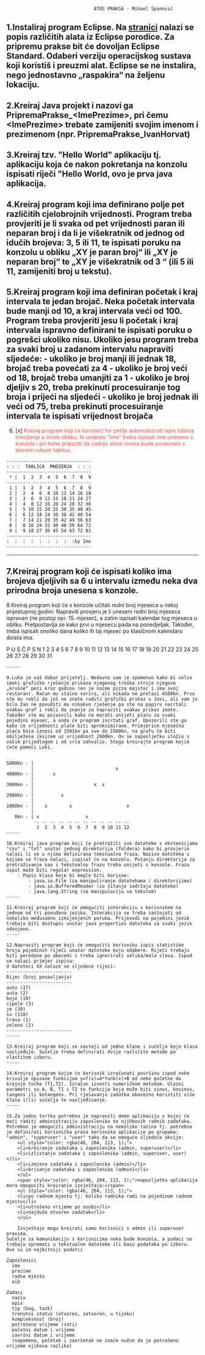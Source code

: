 
									ATOS PRAKSA - Mihael Španović

1.Instaliraj program Eclipse. Na [stranici](http://www.eclipse.org/downloads/) nalazi se popis različitih alata iz Eclipse porodice. Za pripremu prakse bit će dovoljan Eclipse Standard. Odaberi verziju operacijskog sustava koji koristiš i preuzmi alat. Eclipse se ne instalira, nego jednostavno „raspakira“ na željenu lokaciju.
-----

2.Kreiraj Java projekt i nazovi ga PripremaPrakse_\<ImePrezime\>, pri čemu \<ImePrezime\> trebate zamijeniti svojim imenom i prezimenom (npr. PripremaPrakse_IvanHorvat)
-----

3.Kreiraj tzv. "Hello World" aplikaciju tj. aplikaciju koja će nakon pokretanja na konzolu ispisati riječi "Hello World, ovo je prva java aplikacija.
-----

4.Kreiraj program koji ima definirano polje pet različitih cjelobrojnih vrijednosti. Program treba provjeriti je li svaka od pet vrijednosti paran ili neparan broj i da li je višekratnik od jednog od idučih brojeva: 3, 5 ili 11, te ispisati poruku na konzolu u obliku „XY je paran broj“ ili „XY je neparan broj“ te „XY je višekratnik od 3 “ (ili 5 ili 11, zamijeniti broj u tekstu).
-----

5.Kreiraj program koji ima definiran početak i kraj intervala te jedan brojač. Neka početak intervala bude manji od 10, a kraj intervala veći od 100. Program treba provjeriti jesu li početak i kraj intervala ispravno definirani te ispisati poruku o pogrešci ukoliko nisu. Ukoliko jesu program treba za svaki broj u zadanom intervalu napraviti sljedeće:
    - ukoliko je broj manji ili jednak 18, brojač treba povećati za 4
    - ukoliko je broj veći od 18, brojač treba umanjiti za 1
    - ukoliko je broj djeljiv s 20, treba prekinuti procesuiranje tog broja i prijeći na sljedeći
    - ukoliko je broj jednak ili veći od 75, treba prekinuti procesuiranje intervala te ispisati vrijednost brojača
-----

6. [x] <span style="color: rgba(242, 38, 19, 0.8);">Kreiraj program koji će koristeći for petlje automatizirati ispis tablice množenja u ovom obliku, te umjesto "Ime" treba ispisati ime uneseno s konzole i pri tome pripaziti da zadnje slovo imena bude poravnato s desnim rubom tablice.</span>

```
-------------------------------
: : :  TABLICA  MNOZENJA  : : :
-------------------------------
 * |  1  2  3  4  5  6  7  8  9
-------------------------------
 1 |  1  2  3  4  5  6  7  8  9
 2 |  2  4  6  8 10 12 14 16 18
 3 |  3  6  9 12 15 18 21 24 27
 4 |  4  8 12 16 20 24 28 32 36
 5 |  5 10 15 20 25 30 35 40 45
 6 |  6 12 18 24 30 36 42 48 54
 7 |  7 14 21 28 35 42 49 56 63
 8 |  8 16 24 32 40 48 56 64 72
 9 |  9 18 27 36 45 54 63 72 81
-------------------------------
:  :  :  :  :  :  :  :  :by Ime
-------------------------------
```
-----

7.Kreiraj program koji će ispisati koliko ima brojeva djeljivih sa 6 u intervalu između neka dva prirodna broja unesena s konzole.
-----

8.Kreiraj program koji će s konzole učitati redni broj mjeseca u nekoj prijestupnoj godini. Napraviti provjeru je li uneseni redni broj mjeseca ispravan (ne postoji npr. 15. mjesec), a zatim ispisati kalendar tog mjeseca u obliku. Pretpostavlja se kako prvi u mjesecu pada na ponedjeljak. Također, treba ispisati onoliko dana koliko ih taj mjesec po klasičnom kalendaru doista ima.

P  U  S  Č  P  S  N
 1  2  3  4  5  6  7
 8  9 10 11 12 13 14
15 16 17 18 19 20 21
22 23 24 25 26 27 28
29 30 31
```
-----

9.Luka je vaš dobar prijatelj. Nedavno vam je spomenuo kako bi volio imati grafičko rješenje prikaza njegovog troška struje njegove „krušne“ peći kroz godinu (on je naime pizza majstor i ima svoj restoran). Račun mu stalno varira, ali nikada ne prelazi 4500kn. Prvo ste mu rekli da još ne znate raditi grafički prikaz u Javi, ali vam je bilo žao ne ponuditi mu nikakvo rješenje pa ste na papiru nacrtali ovakav graf i rekli da znanje za napraviti ovakav prikaz imate. Također ste mu pojasnili kako će morati unijeti plaću za svaki pojedini mjesec, a onda će program iscrtati graf. Upozorili ste ga kako će vrijednosti plaće biti aproksimirane. Primjerice mjesečna plaća koja iznosi od 1501kn pa sve do 2500kn, na grafu će biti obilježena iksićem uz vrijednost 2000kn. On se naposljetku složio s vašim prijedlogom i od srca zahvalio. Stoga kreirajte program kojim ćete pomoći Luki.


5000kn - |
         |                              x
4000kn - |       x
         |
3000kn - |                      x  x
         |
2000kn - |          x
         |
1000kn - |    x        x                    x
         |
   0kn - | x                 x
          -- -- -- -- -- -- -- -- -- -- -- --
           1  2  3  4  5  6  7  8  9 10 11 12
-----

10.Kreiraj java program koji će pretražiti sve datoteke s ekstenzijama "csv" i "txt" unutar jednog direktorija (foldera) kako bi provjerio nalazi li se u njima definirana tekstualna fraza. Nazive datoteka u kojima se fraza nalazi, ispisat će na konzolu. Putanju direktorija za pretraživanje kao i tekstualnu frazu treba unijeti s konzole. Fraza usput može biti regular expression.
    - Popis klasa koje bi mogle biti korisne:
        - java.io.File (za manipuliranje datotekama / direktorijima)
        - java.io.BufferedReader (za čitanje sadržaja datoteke)
        - java.lang.String (za manipulaciju sa tekstom)
-----

11.Kreiraj program koji će omogućiti interakciju s korisnikom na jednom od tri ponuđena jezika. Interakcija se treba sastojati od nekoliko međusobno izmijenjenih poruka. Prijevodi na pojedini jezik trebaju biti dostupni unutar java properties datoteka za svaki jezik odvojeno.
-----

12.Napraviti program koji će omogućiti korisniku ispis statistike broja pojedinih riječi unutar datoteke koju odabere. Riječi trebaju biti poredane po abecedi i treba ignorirati velika/mala slova. Ispod se nalazi primjer ispisa:
U datoteci XX nalaze se sljedece rijeci:
------------------------
Rijec (broj ponavljanja)
------------------------
auto (17)
auta (2)
boje (19)
cipele (3)
je (39)
su (110)
trava (1)
zeleno (2)
------------------------
-----

13.Kreiraj program koji se sastoji od jedne klase i sučelja koje klasa nasljeđuje. Sučelje treba definirati dvije različite metode po vlastitom izboru. 
-----

14.Kreiraj program kojim će korisnik izračunati površinu ispod neke krivulje opisane funkcijom y=f(x)=A*funk(x)+B od neke početne do krajnje točke (T1,T2). Izračun izvesti numeričkom metodom. Ulazni parametri su A, B, T1 i T2 te funkcija koja može biti sinus, kosinus, tangens ili kotangens. Pri rješavanju zadatka obavezno koristiti više klasa i(li) sučelja te nasljeđivanje.
-----

15.Za jednu tvrtku potrebno je napraviti demo aplikaciju u kojoj će moći raditi administraciju zaposlenika te njihbovih radnih zadataka. Potrebno je omogućiti administraciju na nekoliko razina tj. potrebno je definirati korisnička prava korisnika aplikacije po grupama: "admin", "superuser" i "user" tako da se omoguće sljedeće akcije:
    <ul style="color: rgba(46, 204, 113, 1);">
    <li>kreiranje zadataka i zaposlenika (admin, superuser)</li>
    <li>izlistanje zadataka i zaposlenika (admin, superuser, user)</li>
    <li>izmjena zadataka i zaposlenika (admin)</li>
    <li>brisanje zadataka i zaposlenika (admin)</li>
    </ul>
    <span style="color: rgba(46, 204, 113, 1);">naposljetku aplikacija mora omogućiti kreiranje izvještaja:</span>
    <ul style="color: rgba(46, 204, 113, 1);">
    <li>po radnom mjestu tj. koliko radnika radi na pojedinom radnom mjestu</li>
    <li>utrošeno vrijeme po osobi</li>
    <li>najduže otvoren zadatak</li>
    </ul>

    Izvještaje mogu kreirati samo korisnici s admin ili superuser pravima.
Sučelje za komunikaciju s korisnicima neka bude konzola, a podaci se trebaju spremati u tekstualne datoteke ili bazu podataka po izboru.
Ovo su im najbitniji podatci

Zaposlenici
  ime
  prezime
  radno mjesto
  oib

Zadaci
  naziv
  opis
  tip (bug, task)
  trenutni status (otvoren, zatvoren, u tijeku)
  kompleksnost (broj)
  potrošeno vrijeme (sati)
  početni datum i vrijeme
  završni datum i vrijeme
  (napomena, početak i završetak ne znače nužno da je potrošeno vrijeme njihova razlika)

